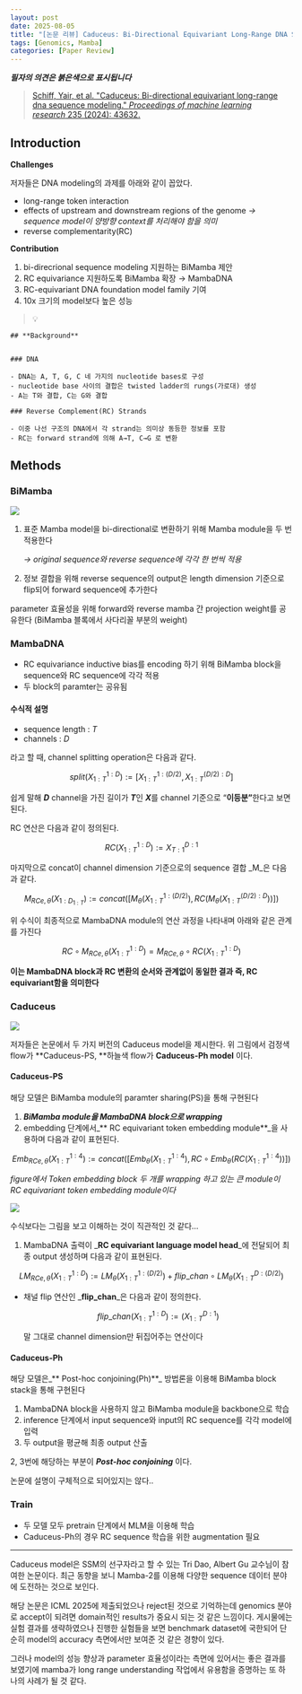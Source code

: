 ```yaml
---
layout: post
date: 2025-08-05
title: "[논문 리뷰] Caduceus: Bi-Directional Equivariant Long-Range DNA Sequence Modeling"
tags: [Genomics, Mamba]
categories: [Paper Review]
---
```


<span class="notion-red">_**필자의 의견은 붉은색으로 표시됩니다**_</span>


> [Schiff, Yair, et al. "Caduceus: Bi-directional equivariant long-range dna sequence modeling." ](https://pmc.ncbi.nlm.nih.gov/articles/PMC12189541/)[_Proceedings of machine learning research_](https://pmc.ncbi.nlm.nih.gov/articles/PMC12189541/)[ 235 (2024): 43632.](https://pmc.ncbi.nlm.nih.gov/articles/PMC12189541/)



## Introduction


**Challenges**


저자들은 DNA modeling의 과제를 아래와 같이 꼽았다.

- long-range token interaction
- effects of upstream and downstream regions of the genome 
_→ sequence model이 양방향 context를 처리해야 함을 의미_
- reverse complementarity(RC)

**Contribution**

1. bi-direcrional sequence modeling 지원하는 BiMamba 제안
1. RC equivariance 지원하도록 BiMamba 확장 → MambaDNA
1. RC-equivariant DNA foundation model family 기여
1. 10x 크기의 model보다 높은 성능

> 💡 


	## **Background**


	### DNA

	- DNA는 A, T, G, C 네 가지의 nucleotide bases로 구성
	- nucleotide base 사이의 결합은 twisted ladder의 rungs(가로대) 생성
	- A는 T와 결합, C는 G와 결합

	### Reverse Complement(RC) Strands

	- 이중 나선 구조의 DNA에서 각 strand는 의미상 동등한 정보를 포함
	- RC는 forward strand에 의해 A→T, C→G 로 변환


## Methods



### BiMamba


![](https://prod-files-secure.s3.us-west-2.amazonaws.com/542b861c-36a8-4051-84e5-8804b6728dba/2c247d59-7815-4980-99f0-8f0d21f445a7/image.png?X-Amz-Algorithm=AWS4-HMAC-SHA256&X-Amz-Content-Sha256=UNSIGNED-PAYLOAD&X-Amz-Credential=ASIAZI2LB466ZNI3ZBSW%2F20250816%2Fus-west-2%2Fs3%2Faws4_request&X-Amz-Date=20250816T230051Z&X-Amz-Expires=3600&X-Amz-Security-Token=IQoJb3JpZ2luX2VjEDcaCXVzLXdlc3QtMiJIMEYCIQCEu%2B859PCC2%2B2TdjZWjdBH8Ybybe3JKbALzjgNok4TGgIhAPO8bE1LjlJFFATLE5tdVWO%2BvSUW1kPKsSMTQi1AQHy4KogECID%2F%2F%2F%2F%2F%2F%2F%2F%2F%2FwEQABoMNjM3NDIzMTgzODA1IgxL788uUMDljrjVDHIq3AMLeVRF%2FUf5aHmN8q0d5oL9UPfWz81%2BiNAKpuXHhhFBl6kIe2DvpdtRJVzWgH2wTloj5Sc6tyPQHUxcrdhMnJyYFV0ikOzrtuVS67gz4rnSPYI7xF8fqEPOcg3P4N0XhQ66i526OMlQQG7r04Lvlfy8FAqFbunE7WaeOlDfM3RSNcuYDy4NpQhp6rckY91IVgk7wIPNC%2B1VT2CoeEgW8%2Fg4mQZLXan13iLTKwSjvumyxbHrWzWM%2FnYAzUGrx%2FwK6OE7qmSjR1u%2B3BvVFTk7hC%2BH5bZu1UUmmaPuoFMwMxAAZKSCFz2oaRNSaK51U5Ob8M0BOk4OIJmdPJnKqWqLvFyp8lJlbH0Q3QrcisHeKCHDbXEirRrtFFl24k%2BmdgDwzRslOVmlc8fLXIyxlIbJCuf2ST7RhQltgFBrO25z1Cu%2BTEgLy69Brno7HsVsjM0UgRXbUl1jJSbQcfGN5flac8zk2yyrdLiX2n1N3Ib7LQI%2BNq%2F39XAw8vQ4IB3yAPImVObE%2FqkwRg1LOVwW58ubqsBF6V6M78Ezfgfx90mPNSszq3we5rUltJciUWJpzcUVw1eE%2BkskXxgTSbUECkBEyoVSJ4I4FRLRKnkKX857glXfvCn%2BEvVSak59FhBJKjDuj4TFBjqkAfsw8C9emHmNmY7e2IhFAO%2F8Uxqv1k973VyuAC4boGyo89kpbNyhtYkhN0Fb6luEI73JdXitXCW6xjqufftDmr4%2FDB0elYbaQQZCxVVdbmxkJ10TV1nH07VOqAcroY6Tr7emfZAE3mH7OX9mTn3ijdQHE66fRK7zlUjLbmnDEoMM%2B6kE2L8v9I7f7HNy6RTo4J%2F7C06eh5IyuCi0W9%2BA4ci4lUKq&X-Amz-Signature=77e34efe79e206ba361fccec2ea83ad9d1ca8e16a8bcfd4eb31c84f626e33a51&X-Amz-SignedHeaders=host&x-amz-checksum-mode=ENABLED&x-id=GetObject)

1. 표준 Mamba model을 bi-directional로 변환하기 위해 Mamba module을 두 번 적용한다

	_→ original sequence와 reverse sequence에 각각 한 번씩 적용_

1. 정보 결합을 위해 reverse sequence의 output은 length dimension 기준으로 flip되어 forward sequence에 추가한다

parameter 효율성을 위해 forward와 reverse mamba 간 projection weight를 공유한다 (BiMamba 블록에서 사다리꼴 부분의 weight)



### MambaDNA

- RC equivariance inductive bias를 encoding 하기 위해 BiMamba block을 sequence와 RC sequence에 각각 적용
- 두 block의 paramter는 공유됨


#### 수식적 설명

- sequence length : _T_
- channels : _D_

라고 할 때,  channel splitting operation은 다음과 같다.


$$
split(X^{1:D}_{1:T}):=[X^{1:(D/2)}_{1:T},X^{(D/2):D}_{1:T}]
$$


<span class="notion-red">쉽게 말해 </span><span class="notion-red">_**D**_</span><span class="notion-red"> channel을 가진 길이가 </span><span class="notion-red">_**T**_</span><span class="notion-red">인 </span><span class="notion-red">_**X**_</span><span class="notion-red">를 channel 기준으로 “</span><span class="notion-red">**이등분”**</span><span class="notion-red">한다고 보면 된다.</span>


RC 연산은 다음과 같이 정의된다.


$$
RC(X^{1:D}_{1:T}):=X^{D:1}_{T:1}
$$


마지막으로 concat이 channel dimension 기준으로의 sequence 결합 _M_은 다음과 같다.


$$
M_{RCe,\theta}(X_{1:D_{1:T}}):=concat([M_{\theta}(X^{1:(D/2)}_{1:T}),RC(M_{\theta}(X^{(D/2):D}_{1:T}))])
$$


위 수식이 최종적으로 MambaDNA module의 연산 과정을 나타내며 아래와 같은 관계를 가진다


$$
RC\circ M_{RCe,\theta}(X^{1:D}_{1:T}) = M_{RCe,\theta} \circ RC(X^{1:D}_{1:T})
$$


**이는 MambaDNA block과 RC 변환의 순서와 관계없이 동일한 결과 즉, RC equivariant함을 의미한다**



### Caduceus


![](https://prod-files-secure.s3.us-west-2.amazonaws.com/542b861c-36a8-4051-84e5-8804b6728dba/f94a60d7-8145-473b-aef9-7c68d3ec604a/image.png?X-Amz-Algorithm=AWS4-HMAC-SHA256&X-Amz-Content-Sha256=UNSIGNED-PAYLOAD&X-Amz-Credential=ASIAZI2LB466ZNI3ZBSW%2F20250816%2Fus-west-2%2Fs3%2Faws4_request&X-Amz-Date=20250816T230051Z&X-Amz-Expires=3600&X-Amz-Security-Token=IQoJb3JpZ2luX2VjEDcaCXVzLXdlc3QtMiJIMEYCIQCEu%2B859PCC2%2B2TdjZWjdBH8Ybybe3JKbALzjgNok4TGgIhAPO8bE1LjlJFFATLE5tdVWO%2BvSUW1kPKsSMTQi1AQHy4KogECID%2F%2F%2F%2F%2F%2F%2F%2F%2F%2FwEQABoMNjM3NDIzMTgzODA1IgxL788uUMDljrjVDHIq3AMLeVRF%2FUf5aHmN8q0d5oL9UPfWz81%2BiNAKpuXHhhFBl6kIe2DvpdtRJVzWgH2wTloj5Sc6tyPQHUxcrdhMnJyYFV0ikOzrtuVS67gz4rnSPYI7xF8fqEPOcg3P4N0XhQ66i526OMlQQG7r04Lvlfy8FAqFbunE7WaeOlDfM3RSNcuYDy4NpQhp6rckY91IVgk7wIPNC%2B1VT2CoeEgW8%2Fg4mQZLXan13iLTKwSjvumyxbHrWzWM%2FnYAzUGrx%2FwK6OE7qmSjR1u%2B3BvVFTk7hC%2BH5bZu1UUmmaPuoFMwMxAAZKSCFz2oaRNSaK51U5Ob8M0BOk4OIJmdPJnKqWqLvFyp8lJlbH0Q3QrcisHeKCHDbXEirRrtFFl24k%2BmdgDwzRslOVmlc8fLXIyxlIbJCuf2ST7RhQltgFBrO25z1Cu%2BTEgLy69Brno7HsVsjM0UgRXbUl1jJSbQcfGN5flac8zk2yyrdLiX2n1N3Ib7LQI%2BNq%2F39XAw8vQ4IB3yAPImVObE%2FqkwRg1LOVwW58ubqsBF6V6M78Ezfgfx90mPNSszq3we5rUltJciUWJpzcUVw1eE%2BkskXxgTSbUECkBEyoVSJ4I4FRLRKnkKX857glXfvCn%2BEvVSak59FhBJKjDuj4TFBjqkAfsw8C9emHmNmY7e2IhFAO%2F8Uxqv1k973VyuAC4boGyo89kpbNyhtYkhN0Fb6luEI73JdXitXCW6xjqufftDmr4%2FDB0elYbaQQZCxVVdbmxkJ10TV1nH07VOqAcroY6Tr7emfZAE3mH7OX9mTn3ijdQHE66fRK7zlUjLbmnDEoMM%2B6kE2L8v9I7f7HNy6RTo4J%2F7C06eh5IyuCi0W9%2BA4ci4lUKq&X-Amz-Signature=5afd1f9cca07de35b8de0c0fdf185f43c7af02a93827ef62b452d2189ba6e4ef&X-Amz-SignedHeaders=host&x-amz-checksum-mode=ENABLED&x-id=GetObject)


저자들은 논문에서 두 가지 버전의 Caduceus model을 제시한다. 위 그림에서 검정색 flow가 **Caduceus-PS, **하늘색 flow가 **Caduceus-Ph model** 이다.



#### Caduceus-PS


해당 모델은 BiMamba module의 paramter sharing(PS)을 통해 구현된다

1. _**BiMamba module을 MambaDNA block으로 wrapping**_
1. embedding 단계에서_** RC equivariant token embedding module**_을 사용하며 다음과 같이 표현된다.

$$
Emb_{RCe,\theta}(X^{1:4}_{1:T}):=concat([Emb_{\theta}(X^{1:4}_{1:T}),RC \circ Emb_{\theta}(RC(X^{1:4}_{1:T}))])
$$


_figure에서 Token embedding block 두 개를 wrapping 하고 있는 큰 module이 RC equivariant token embedding module이다_


![](https://prod-files-secure.s3.us-west-2.amazonaws.com/542b861c-36a8-4051-84e5-8804b6728dba/b175e4da-71eb-4e91-8c23-a06dabe673c9/image.png?X-Amz-Algorithm=AWS4-HMAC-SHA256&X-Amz-Content-Sha256=UNSIGNED-PAYLOAD&X-Amz-Credential=ASIAZI2LB466ZNI3ZBSW%2F20250816%2Fus-west-2%2Fs3%2Faws4_request&X-Amz-Date=20250816T230052Z&X-Amz-Expires=3600&X-Amz-Security-Token=IQoJb3JpZ2luX2VjEDcaCXVzLXdlc3QtMiJIMEYCIQCEu%2B859PCC2%2B2TdjZWjdBH8Ybybe3JKbALzjgNok4TGgIhAPO8bE1LjlJFFATLE5tdVWO%2BvSUW1kPKsSMTQi1AQHy4KogECID%2F%2F%2F%2F%2F%2F%2F%2F%2F%2FwEQABoMNjM3NDIzMTgzODA1IgxL788uUMDljrjVDHIq3AMLeVRF%2FUf5aHmN8q0d5oL9UPfWz81%2BiNAKpuXHhhFBl6kIe2DvpdtRJVzWgH2wTloj5Sc6tyPQHUxcrdhMnJyYFV0ikOzrtuVS67gz4rnSPYI7xF8fqEPOcg3P4N0XhQ66i526OMlQQG7r04Lvlfy8FAqFbunE7WaeOlDfM3RSNcuYDy4NpQhp6rckY91IVgk7wIPNC%2B1VT2CoeEgW8%2Fg4mQZLXan13iLTKwSjvumyxbHrWzWM%2FnYAzUGrx%2FwK6OE7qmSjR1u%2B3BvVFTk7hC%2BH5bZu1UUmmaPuoFMwMxAAZKSCFz2oaRNSaK51U5Ob8M0BOk4OIJmdPJnKqWqLvFyp8lJlbH0Q3QrcisHeKCHDbXEirRrtFFl24k%2BmdgDwzRslOVmlc8fLXIyxlIbJCuf2ST7RhQltgFBrO25z1Cu%2BTEgLy69Brno7HsVsjM0UgRXbUl1jJSbQcfGN5flac8zk2yyrdLiX2n1N3Ib7LQI%2BNq%2F39XAw8vQ4IB3yAPImVObE%2FqkwRg1LOVwW58ubqsBF6V6M78Ezfgfx90mPNSszq3we5rUltJciUWJpzcUVw1eE%2BkskXxgTSbUECkBEyoVSJ4I4FRLRKnkKX857glXfvCn%2BEvVSak59FhBJKjDuj4TFBjqkAfsw8C9emHmNmY7e2IhFAO%2F8Uxqv1k973VyuAC4boGyo89kpbNyhtYkhN0Fb6luEI73JdXitXCW6xjqufftDmr4%2FDB0elYbaQQZCxVVdbmxkJ10TV1nH07VOqAcroY6Tr7emfZAE3mH7OX9mTn3ijdQHE66fRK7zlUjLbmnDEoMM%2B6kE2L8v9I7f7HNy6RTo4J%2F7C06eh5IyuCi0W9%2BA4ci4lUKq&X-Amz-Signature=602755149140afb1f14f4ec9894a3eeb2d94d6bbe3585e7740c226e56479017d&X-Amz-SignedHeaders=host&x-amz-checksum-mode=ENABLED&x-id=GetObject)


<span class="notion-red">수식보다는 그림을 보고 이해하는 것이 직관적인 것 같다…</span>

1. MambaDNA 출력이 _**RC equivariant language model head**_에 전달되어 최종 output 생성하며 다음과 같이 표현된다.

$$
LM_{RCe,\theta}(X^{1:D}_{1:T}):= LM_{\theta}(X^{1:(D/2)}_{1:T})+flip\_chan\circ LM_{\theta}(X^{D:(D/2)}_{1:T})
$$

- 채널 flip 연산인 _**flip\_chan**_은 다음과 같이 정의한다.

	$$
	flip\_chan(X^{1:D}_{1:T}):=(X^{D:1}_{1:T})
	$$


	말 그대로 channel dimension만 뒤집어주는 연산이다



#### Caduceus-Ph


해당 모델은_** Post-hoc conjoining(Ph)**_ 방법론을 이용해 BiMamba block stack을 통해 구현된다

1. MambaDNA block을 사용하지 않고 BiMamba module을 backbone으로 학습
1. inference 단계에서 input sequence와 input의 RC sequence를 각각 model에 입력
1. 두 output을 평균해 최종 output 산출

2, 3번에 해당하는 부분이 _**Post-hoc conjoining**_ 이다.


<span class="notion-red">논문에 설명이 구체적으로 되어있지는 않다..</span>



### Train

- 두 모델 모두 pretrain 단계에서 MLM을 이용해 학습
- Caduceus-Ph의 경우 RC sequence 학습을 위한 augmentation 필요

---


<span class="notion-red">Caduceus model은 SSM의 선구자라고 할 수 있는 Tri Dao, Albert Gu 교수님이 참여한 논문이다. 최근 동향을 보니 Mamba-2를 이용해 다양한 sequence 데이터 분야에 도전하는 것으로 보인다.</span>


<span class="notion-red">해당 논문은 ICML 2025에 제출되었으나 reject된 것으로 기억하는데 genomics 분야로 accept이 되려면 domain적인 results가 중요시 되는 것 같은 느낌이다. 게시물에는 실험 결과를 생략하였으나 진행한 실험들을 보면 benchmark dataset에 국한되어 단순히 model의 accuracy 측면에서만 보여준 것 같은 경향이 있다.</span>


<span class="notion-red">그러나 model의 성능 향상과 parameter 효율성이라는 측면에 있어서는 좋은 결과를 보였기에 mamba가 long range understanding 작업에서 유용함을 증명하는 또 하나의 사례가 될 것 같다.</span>

